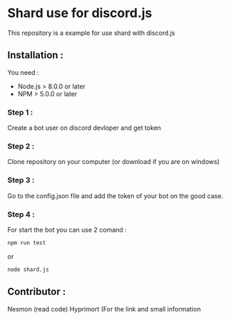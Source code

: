 # Shard use for discord.js

This repository is a example for use shard with discord.js

## Installation : 

You need :

- Node.js > 8.0.0 or later
- NPM > 5.0.0 or later

### Step 1 :

Create a bot user on discord devloper and get token

### Step 2 :

Clone repository on your computer (or download if you are on windows)

### Step 3 :

Go to the config.json file and add the token of your bot on the good case.

### Step 4 :

For start the bot you can use 2 comand : 

```bash
npm run test
```

or 

```bash
node shard.js
```


## Contributor : 

Nesmon (read code)
Hyprimort (For the link and small information

